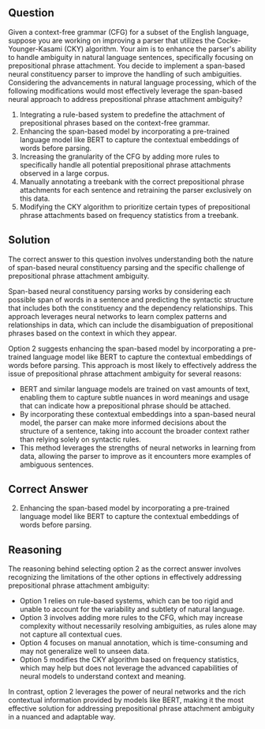 ## Question
Given a context-free grammar (CFG) for a subset of the English language, suppose you are working on improving a parser that utilizes the Cocke-Younger-Kasami (CKY) algorithm. Your aim is to enhance the parser's ability to handle ambiguity in natural language sentences, specifically focusing on prepositional phrase attachment. You decide to implement a span-based neural constituency parser to improve the handling of such ambiguities. Considering the advancements in natural language processing, which of the following modifications would most effectively leverage the span-based neural approach to address prepositional phrase attachment ambiguity?

1. Integrating a rule-based system to predefine the attachment of prepositional phrases based on the context-free grammar.
2. Enhancing the span-based model by incorporating a pre-trained language model like BERT to capture the contextual embeddings of words before parsing.
3. Increasing the granularity of the CFG by adding more rules to specifically handle all potential prepositional phrase attachments observed in a large corpus.
4. Manually annotating a treebank with the correct prepositional phrase attachments for each sentence and retraining the parser exclusively on this data.
5. Modifying the CKY algorithm to prioritize certain types of prepositional phrase attachments based on frequency statistics from a treebank.

## Solution

The correct answer to this question involves understanding both the nature of span-based neural constituency parsing and the specific challenge of prepositional phrase attachment ambiguity. 

Span-based neural constituency parsing works by considering each possible span of words in a sentence and predicting the syntactic structure that includes both the constituency and the dependency relationships. This approach leverages neural networks to learn complex patterns and relationships in data, which can include the disambiguation of prepositional phrases based on the context in which they appear.

Option 2 suggests enhancing the span-based model by incorporating a pre-trained language model like BERT to capture the contextual embeddings of words before parsing. This approach is most likely to effectively address the issue of prepositional phrase attachment ambiguity for several reasons:

- BERT and similar language models are trained on vast amounts of text, enabling them to capture subtle nuances in word meanings and usage that can indicate how a prepositional phrase should be attached.
- By incorporating these contextual embeddings into a span-based neural model, the parser can make more informed decisions about the structure of a sentence, taking into account the broader context rather than relying solely on syntactic rules.
- This method leverages the strengths of neural networks in learning from data, allowing the parser to improve as it encounters more examples of ambiguous sentences.

## Correct Answer

2. Enhancing the span-based model by incorporating a pre-trained language model like BERT to capture the contextual embeddings of words before parsing.

## Reasoning

The reasoning behind selecting option 2 as the correct answer involves recognizing the limitations of the other options in effectively addressing prepositional phrase attachment ambiguity:

- Option 1 relies on rule-based systems, which can be too rigid and unable to account for the variability and subtlety of natural language.
- Option 3 involves adding more rules to the CFG, which may increase complexity without necessarily resolving ambiguities, as rules alone may not capture all contextual cues.
- Option 4 focuses on manual annotation, which is time-consuming and may not generalize well to unseen data.
- Option 5 modifies the CKY algorithm based on frequency statistics, which may help but does not leverage the advanced capabilities of neural models to understand context and meaning.

In contrast, option 2 leverages the power of neural networks and the rich contextual information provided by models like BERT, making it the most effective solution for addressing prepositional phrase attachment ambiguity in a nuanced and adaptable way.